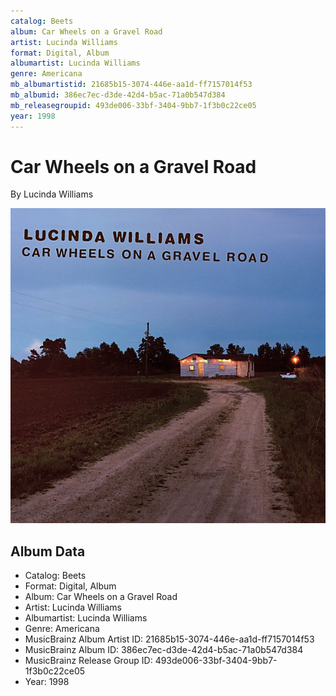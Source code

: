 ```yaml
---
catalog: Beets
album: Car Wheels on a Gravel Road
artist: Lucinda Williams
format: Digital, Album
albumartist: Lucinda Williams
genre: Americana
mb_albumartistid: 21685b15-3074-446e-aa1d-ff7157014f53
mb_albumid: 386ec7ec-d3de-42d4-b5ac-71a0b547d384
mb_releasegroupid: 493de006-33bf-3404-9bb7-1f3b0c22ce05
year: 1998
---
```


# Car Wheels on a Gravel Road

By Lucinda Williams

![](../../assets/beetscovers/Lucinda_Williams-Car_Wheels_on_a_Gravel_Road.jpg)

## Album Data

- Catalog: Beets
- Format: Digital, Album
- Album: Car Wheels on a Gravel Road
- Artist: Lucinda Williams
- Albumartist: Lucinda Williams
- Genre: Americana
- MusicBrainz Album Artist ID: 21685b15-3074-446e-aa1d-ff7157014f53
- MusicBrainz Album ID: 386ec7ec-d3de-42d4-b5ac-71a0b547d384
- MusicBrainz Release Group ID: 493de006-33bf-3404-9bb7-1f3b0c22ce05
- Year: 1998

